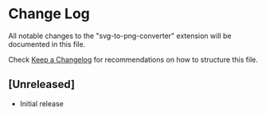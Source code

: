 # Change Log

All notable changes to the "svg-to-png-converter" extension will be documented in this file.

Check [Keep a Changelog](http://keepachangelog.com/) for recommendations on how to structure this file.

## [Unreleased]

- Initial release